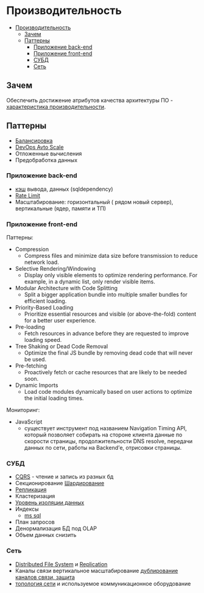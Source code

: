 # Производительность

- [Производительность](#производительность)
  - [Зачем](#зачем)
  - [Паттерны](#паттерны)
    - [Приложение back-end](#приложение-back-end)
    - [Приложение front-end](#приложение-front-end)
    - [СУБД](#субд)
    - [Сеть](#сеть)

## Зачем

Обеспечить достижение атрибутов качества архитектуры ПО - [характеристика производительности](../../ability/performance.md).

## Паттерны

- [Балансировка](../deployment/load.balancing.md)
- [DevOps Avto Scale](../deployment/devops.md#auto-scaling)
- Отложенные вычисления
- Предобработка данных

### Приложение back-end

- [кэш](pattern.cache.md) вывода, данных (sqldependency)
- [Rate Limit](rate.limit.md)
- Масштабирование: горизонтальный ( рядом новый сервер), вертикальные (ядер, памяти и ТП)

### Приложение front-end

Паттерны:

- Compression
  - Compress files and minimize data size before transmission to reduce network load.
- Selective Rendering/Windowing
  - Display only visible elements to optimize rendering performance. For example, in a dynamic list, only render visible items.
- Modular Architecture with Code Splitting
  - Split a bigger application bundle into multiple smaller bundles for efficient loading.
- Priority-Based Loading
  - Prioritize essential resources and visible (or above-the-fold) content for a better user experience.
- Pre-loading
  - Fetch resources in advance before they are requested to improve loading speed.
- Tree Shaking or Dead Code Removal
  - Optimize the final JS bundle by removing dead code that will never be used.
- Pre-fetching
  - Proactively fetch or cache resources that are likely to be needed soon.
- Dynamic Imports
  - Load code modules dynamically based on user actions to optimize the initial loading times.

Мониторинг:

- JavaScript
  - существует инструмент под названием Navigation Timing API, который позволяет собирать на стороне клиента данные по скорости страницы, продолжительности DNS resolve, передачи данных по сети, работы на Backend’е, отрисовки страницы.

### СУБД

- [CQRS](./pattern.cqrs.md) - чтение и запись из разных бд
- Секционирование [Шардирование](./shard.db.md)
- [Репликация](../sync.data.md)
- Кластеризация
- [Уровень изоляции данных](../../store.isolation.level.md)
- Индексы
  - [ms sql](../../../technology/db/mssql/mssql.md)
- План запросов
- Денормализация БД под OLAP
- Объем данных снизить

### Сеть

- [Distributed File System](../../../technology/filesystem/dfs.md) и [Replication](https://windowsnotes.ru/activedirectory/distributed-file-system-arxitektura-i-bazovye-ponyatiya/)
- Каналы связи вертикальное масштабирование [дублирование каналов связи, защита](https://systempb.ru/company/our-articles/vysokie-skorosti-sovremennykh-tsod-kak-vozmozhnosti-stanovyatsya-ogranicheniyami-i-chto-s-etim-delat/)
- [топология сети](http://citforum.ru/nets/optimize/locnop_02.shtml) и используемое коммуникационное оборудование
